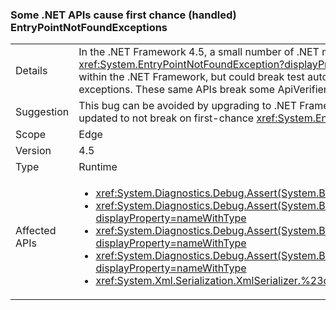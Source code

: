 ### Some .NET APIs cause first chance (handled) EntryPointNotFoundExceptions


|   |   |
|---|---|
|Details|In the .NET Framework 4.5, a small number of .NET methods began throwing first chance <xref:System.EntryPointNotFoundException?displayProperty=name>s. These exceptions were handled within the .NET Framework, but could break test automation that did not expect the first chance exceptions. These same APIs break some ApiVerifier scenarios when HighVersionLie is enabled.|
|Suggestion|This bug can be avoided by upgrading to .NET Framework 4.5.1. Alternatively, test automation can be updated to not break on first-chance <xref:System.EntryPointNotFoundException?displayProperty=name>s.|
|Scope|Edge|
|Version|4.5|
|Type|Runtime|
|Affected APIs|<ul><li><xref:System.Diagnostics.Debug.Assert(System.Boolean)?displayProperty=nameWithType></li><li><xref:System.Diagnostics.Debug.Assert(System.Boolean,System.String)?displayProperty=nameWithType></li><li><xref:System.Diagnostics.Debug.Assert(System.Boolean,System.String,System.String)?displayProperty=nameWithType></li><li><xref:System.Diagnostics.Debug.Assert(System.Boolean,System.String,System.String,System.Object[])?displayProperty=nameWithType></li><li><xref:System.Xml.Serialization.XmlSerializer.%23ctor(System.Type)?displayProperty=nameWithType></li></ul>|

